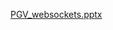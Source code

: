 [PGV_websockets.pptx](https://github.com/jivansanpe/TicTacToeConWebSockets/files/10505112/PGV_websockets.pptx)
